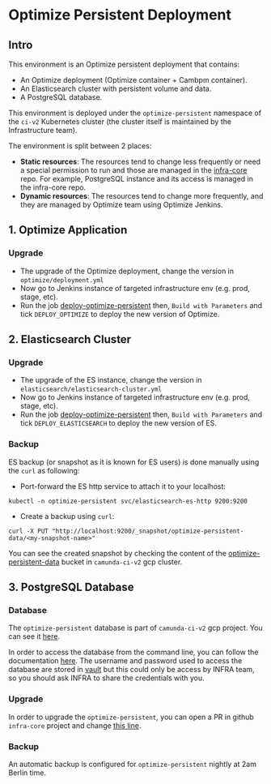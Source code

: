 # Optimize Persistent Deployment

## Intro

This environment is an Optimize persistent deployment that contains:
* An Optimize deployment (Optimize container + Cambpm container).
* An Elasticsearch cluster with persistent volume and data.
* A PostgreSQL database.

This environment is deployed under the `optimize-persistent` namespace of the `ci-v2` Kubernetes cluster (the cluster
itself is maintained by the Infrastructure team).

The environment is split between 2 places:
* **Static resources**: The resources tend to change less frequently or need a special permission to run and
  those are managed in the [infra-core](https://github.com/camunda/infra-core/) repo.
  For example, PostgreSQL instance and its access is managed in the infra-core repo.
* **Dynamic resources**: The resources tend to change more frequently, and they are managed by Optimize team using
  Optimize Jenkins.

## 1. Optimize Application

### Upgrade

* The upgrade of the Optimize deployment, change the version in `optimize/deployment.yml`
* Now go to Jenkins instance of targeted infrastructure env (e.g. prod, stage, etc).
* Run the job [deploy-optimize-persistent](../jobs/deploy_optimize_persistent.dsl)
  then, `Build with Parameters` and tick `DEPLOY_OPTIMIZE` to deploy the new version of Optimize.

## 2. Elasticsearch Cluster

### Upgrade

* The upgrade of the ES instance, change the version in `elasticsearch/elasticsearch-cluster.yml`
* Now go to Jenkins instance of targeted infrastructure env (e.g. prod, stage, etc).
* Run the job [deploy-optimize-persistent](../jobs/deploy_optimize_persistent.dsl)
  then, `Build with Parameters` and tick `DEPLOY_ELASTICSEARCH` to deploy the new version of ES.

### Backup

ES backup (or snapshot as it is known for ES users) is done manually using the `curl` as following:

* Port-forward the ES http service to attach it to your localhost:
```shell script
kubectl -n optimize-persistent svc/elasticsearch-es-http 9200:9200
```

* Create a backup using `curl`:

```shell script
curl -X PUT "http://localhost:9200/_snapshot/optimize-persistent-data/<my-snapshot-name>"
```

You can see the created snapshot by checking the content of the [optimize-persistent-data](https://console.cloud.google.com/storage/browser/optimize-persistent-data;tab=objects?forceOnBucketsSortingFiltering=false&organizationId=669107107215&project=ci-30-162810&prefix=&forceOnObjectsSortingFiltering=false)
 bucket in `camunda-ci-v2` gcp cluster.

## 3. PostgreSQL Database

### Database

The `optimize-persistent` database is part of `camunda-ci-v2` gcp project. You can see it [here](https://console.cloud.google.com/sql/instances/optimize-persistent/overview?organizationId=669107107215&project=ci-30-162810).

In order to access the database from the command line, you can follow the documentation [here](https://confluence.camunda.com/display/SRE/Connect+to+gcloud+SQL+database+instance).
The username and password used to access the database are stored in [vault](https://vault.int.camunda.com/ui/vault/secrets/secret/show/k8s-camunda-ci-v2/optimize/db)
but this could only be access by INFRA team, so you should ask INFRA to share the credentials with you.

### Upgrade

In order to upgrade the `optimize-persistent`, you can open a PR in github `infra-core` project and change [this line](https://github.com/camunda/infra-core/blob/stage/camunda-ci-v2/terraform/google/prod/db.tf#L69).

### Backup

An automatic backup is configured for `optimize-persistent` nightly at 2am Berlin time.
